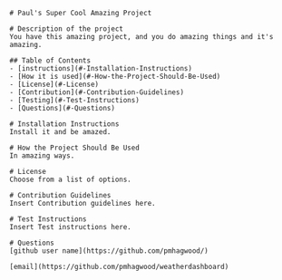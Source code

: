 
    # Paul's Super Cool Amazing Project

    # Description of the project
    You have this amazing project, and you do amazing things and it's amazing.
    
    ## Table of Contents
    - [instructions](#-Installation-Instructions)
    - [How it is used](#-How-the-Project-Should-Be-Used)
    - [License](#-License)
    - [Contribution](#-Contribution-Guidelines)
    - [Testing](#-Test-Instructions)
    - [Questions](#-Questions)
    
    # Installation Instructions
    Install it and be amazed. 
    
    # How the Project Should Be Used
    In amazing ways.
    
    # License 
    Choose from a list of options.
    
    # Contribution Guidelines
    Insert Contribution guidelines here.
    
    # Test Instructions
    Insert Test instructions here.
    
    # Questions
    [github user name](https://github.com/pmhagwood/) 
    
    [email](https://github.com/pmhagwood/weatherdashboard)
    
    